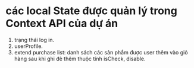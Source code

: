 # các local State được quản lý trong Context API của dự án

1. trạng thái log in.
2. userProfile.
3. extend purchase list: danh sách các sản phẩm được user thêm vào giỏ hàng sau khi ghi đè thêm thuộc tính isCheck, disable.
